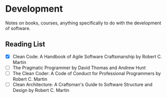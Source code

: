 # Development

Notes on books, courses, anything specifically to do with the development of software.

## Reading List

- [x] Clean Code: A Handbook of Agile Software Craftsmanship by Robert C. Martin
- [ ] The Pragmatic Programmer by David Thomas and Andrew Hunt
- [ ] The Clean Coder: A Code of Conduct for Professional Programmers by Robert C. Martin
- [ ] Clean Architecture: A Craftsman's Guide to Software Structure and Design by Robert C. Martin

